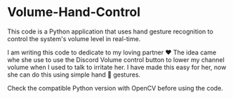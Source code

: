 # Volume-Hand-Control
This code is a Python application that uses hand gesture recognition to control the system's volume level in real-time.


I am writing this code to dedicate to my loving partner ❤️
The idea came whe she use to use the Discord Volume control button  to lower my channel volume when I used to talk to irritate her.
I have made this easy for her, now she can do this using simple hand 🤏 gestures.

Check the compatible Python version with OpenCV before using the code. 
